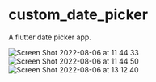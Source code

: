 # custom_date_picker

A flutter date picker app.


![Screen Shot 2022-08-06 at 11 44 33](https://user-images.githubusercontent.com/88532016/183255443-3576a610-d269-4145-9afc-27df0cc72019.png)
![Screen Shot 2022-08-06 at 11 44 50](https://user-images.githubusercontent.com/88532016/183255450-a7ad4467-77b2-4135-98a6-4e4d67a7eb67.png)
![Screen Shot 2022-08-06 at 13 12 40](https://user-images.githubusercontent.com/88532016/183255457-4c3a7d31-1478-4dd3-8853-e1cf71dc3029.png)
